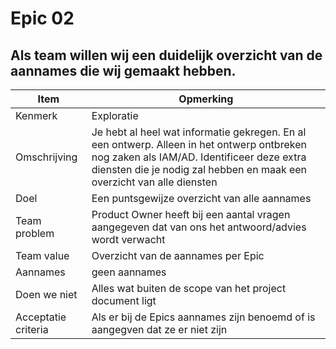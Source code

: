 # Epic 02
## Als team willen wij een duidelijk overzicht van de aannames die wij gemaakt hebben.
| Item | Opmerking |
| ---- | --------- |
| Kenmerk | Exploratie |
| Omschrijving | Je hebt al heel wat informatie gekregen. En al een ontwerp. Alleen in het ontwerp ontbreken nog zaken als IAM/AD. Identificeer deze extra diensten die je nodig zal hebben en maak een overzicht van alle diensten |
| Doel | Een puntsgewijze overzicht van alle aannames |
| Team problem | Product Owner heeft bij een aantal vragen aangegeven dat van ons het antwoord/advies wordt verwacht | 
| Team value | Overzicht van de aannames per Epic |
| Aannames | geen aannames |
| Doen we niet | Alles wat buiten de scope van het project document ligt |
| Acceptatie criteria | Als er bij de Epics aannames zijn benoemd of is aangegven dat ze er niet zijn |